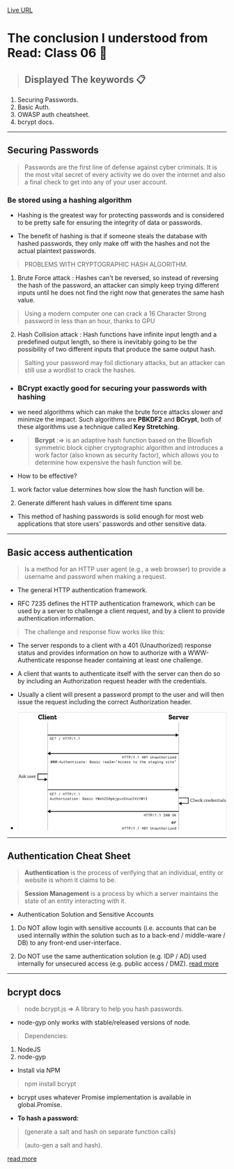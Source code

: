 [Live URL](https://mujahedyousef.github.io/advanced-js-reading-notes.-/day_5/class6.html)

# The conclusion I understood from Read: Class 06 🧐

>##  Displayed The keywords 📋

1) Securing Passwords.
2) Basic Auth.
3) OWASP auth cheatsheet.
4) bcrypt docs.

----

## Securing Passwords

>Passwords are the first line of defense against cyber criminals. It is the most vital secret of every activity we do over the internet and also a final check to get into any of your user account.

### Be stored using a hashing algorithm

* Hashing is the greatest way for protecting passwords and is considered to be pretty safe for ensuring the integrity of data or passwords.

* The benefit of hashing is that if someone steals the database with hashed passwords, they only make off with the hashes and not the actual plaintext passwords.

> PROBLEMS WITH CRYPTOGRAPHIC HASH ALGORITHM.

1. Brute Force attack : Hashes can't be reversed, so instead of reversing the hash of the password, an attacker can simply keep trying different inputs until he does not find the right now that generates the same hash value.

 > Using a modern computer one can crack a 16 Character Strong password in less than an hour, thanks to GPU

2. Hash Collision attack : Hash functions have infinite input length and a predefined output length, so there is inevitably going to be the possibility of two different inputs that produce the same output hash.

> Salting your password may foil dictionary attacks, but an attacker can still use a wordlist to crack the hashes.

* ### BCrypt exactly good for securing your passwords with hashing

* we need algorithms which can make the brute force attacks slower and minimize the impact. Such algorithms are **PBKDF2** and **BCrypt**, both of these algorithms use a technique called **Key Stretching**.

* > **Bcrypt** :=> is an adaptive hash function based on the Blowfish symmetric block cipher cryptographic algorithm and introduces a work factor (also known as security factor), which allows you to determine how expensive the hash function will be.
* How to be effective?

1) work factor value determines how slow the hash function will be.

2) Generate different hash values in different time spans

* This method of hashing passwords is solid enough for most web applications that store users' passwords and other sensitive data.

----

## Basic access authentication

> Is a method for an HTTP user agent (e.g., a web browser) to provide a username and password when making a request.

* The general HTTP authentication framework.

* RFC 7235 defines the HTTP authentication framework, which can be used by a server to challenge a client request, and by a client to provide authentication information.

> The challenge and response flow works like this:

* The server responds to a client with a 401 (Unauthorized) response status and provides information on how to authorize with a WWW-Authenticate response header containing at least one challenge.
* A client that wants to authenticate itself with the server can then do so by including an Authorization request header with the credentials.
* Usually a client will present a password prompt to the user and will then issue the request including the correct Authorization header.

* ![HTTP authentication](HTTPauthentication.png)

----

## Authentication Cheat Sheet

> **Authentication** is the process of verifying that an individual, entity or website is whom it claims to be.

> **Session Management** is a process by which a server maintains the state of an entity interacting with it.

* Authentication Solution and Sensitive Accounts

1) Do NOT allow login with sensitive accounts (i.e. accounts that can be used internally within the solution such as to a back-end / middle-ware / DB) to any front-end user-interface.

2) Do NOT use the same authentication solution (e.g. IDP / AD) used internally for unsecured access (e.g. public access / DMZ).
[read more](https://cheatsheetseries.owasp.org/cheatsheets/Authentication_Cheat_Sheet.html)

----

## bcrypt docs

> node.bcrypt.js => A library to help you hash passwords.

* node-gyp only works with stable/released versions of node.

 > Dependencies:

1. NodeJS
1. node-gyp

* Install via NPM

> npm install bcrypt

* bcrypt uses whatever Promise implementation is available in global.Promise.

* **To hash a password:**

>(generate a salt and hash on separate function calls)
>
>(auto-gen a salt and hash).

[read more](https://www.npmjs.com/package/bcrypt)
